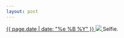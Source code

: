 ```yaml
---
layout: post
---
```


<p>
  <a href="/154">
    <time>{{ page.date | date: "%e %B %Y" }}</time>
    <img src="{{ site.assets_url }}/154.jpg">
  </a>
  Selfie.
</p>

